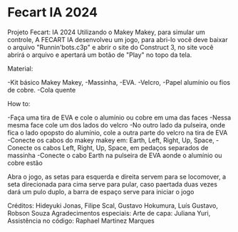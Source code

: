 # Fecart IA 2024
Projeto Fecart: IA 2024
Utilizando o Makey Makey, para simular um controle, A FECART IA desenvolveu um jogo, para abri-lo você deve baixar o arquivo 
"Runnin'bots.c3p" e abrir o site do Construct 3, no site você 
abrirá o arquivo e apertará um botão de "Play" no topo da tela.

Material: 

-Kit básico Makey Makey, 
-Massinha, 
-EVA. 
-Velcro, 
-Papel alumínio ou fios de cobre. 
-Cola quente

How to: 

-Faça uma tira de EVA e cole o alumínio ou cobre em uma das faces
-Nessa mesma face cole um dos lados do velcro 
-No outro lado da pulseira, onde fica o lado opopsto do alumínio, cole a outra parte do velcro na tira de EVA 
-Conecte os cabos do makey makey em: Earth, Left, Right, Up, Space, 
-Conecte os cabos Left, Right, Up, Space, em pedaços separados de massinha 
-Conecte o cabo Earth na pulseira de EVA aonde o alumínio ou cobre estão 

Abra o jogo, as setas para esquerda e direita servem para se locomover, a seta direcionada para cima serve para pular, 
caso paertada duas vezes dará um pulo duplo, a barra de espaço serve para iniciar o jogo

Créditos: Hideyuki Jonas, Filipe Scal, Gustavo Hokumura, Luís Gustavo, Robson Souza
Agradecimentos especiais: Arte de capa: Juliana Yuri, Assistência no código: Raphael Martinez Marques
